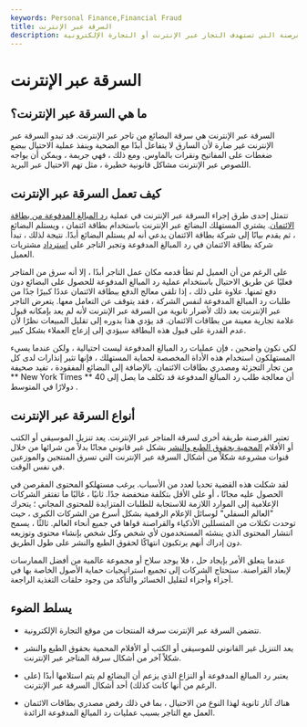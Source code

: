 ```yaml
---
keywords: Personal Finance,Financial Fraud
title: السرقة عبر الإنترنت
description: السرقة عبر الإنترنت هي نوع من السرقة التي تنطوي على عمليات رد المبالغ المدفوعة غير النزيهة والقرصنة التي تستهدف التجار عبر الإنترنت أو التجارة الإلكترونية.
---
```


# السرقة عبر الإنترنت
## ما هي السرقة عبر الإنترنت؟

السرقة عبر الإنترنت هي سرقة البضائع من تاجر عبر الإنترنت. قد تبدو السرقة عبر الإنترنت غير ضارة لأن السارق لا يتفاعل أبدًا مع الضحية وينفذ عملية الاحتيال ببضع ضغطات على المفاتيح ونقرات بالماوس. ومع ذلك ، فهي جريمة ، ويمكن أن يواجه اللصوص عبر الإنترنت مشاكل قانونية خطيرة ، مثل تهم الاحتيال عبر البريد.

## كيف تعمل السرقة عبر الإنترنت

تتمثل إحدى طرق إجراء السرقة عبر الإنترنت في عملية [رد المبالغ المدفوعة من بطاقة الائتمان](/chargeback). يشتري المستهلك البضائع عبر الإنترنت باستخدام بطاقة ائتمان ، ويستلم البضائع ، ثم يقدم بيانًا إلى شركة بطاقة الائتمان يدعي أنه لم يستلم البضائع أبدًا. نتيجة لذلك ، تبدأ شركة بطاقة الائتمان في رد المبالغ المدفوعة وتجبر التاجر على [استرداد](/refund) مشتريات العميل.

على الرغم من أن العميل لم تطأ قدمه مكان عمل التاجر أبدًا ، إلا أنه سرق من المتاجر فعليًا عن طريق الاحتيال باستخدام عملية رد المبالغ المدفوعة للحصول على البضائع دون دفع ثمنها. علاوة على ذلك ، إذا تلقى معالج الدفع ببطاقة الائتمان عددًا كبيرًا جدًا من طلبات رد المبالغ المدفوعة لنفس الشركة ، فقد يتوقف عن التعامل معها. يتعرض التاجر عبر الإنترنت بعد ذلك لأضرار ثانوية من السرقة عبر الإنترنت لأنه لم يعد بإمكانه قبول علامة تجارية معينة من بطاقات الائتمان. قد يؤدي هذا بدوره إلى تقليل المبيعات نظرًا لأن عدم القدرة على قبول هذه البطاقة سيؤدي إلى إزعاج العملاء بشكل كبير.

لكي نكون واضحين ، فإن عمليات رد المبالغ المدفوعة ليست احتيالية ، ولكن عندما يسيء المستهلكون استخدام هذه الأداة المخصصة لحماية المستهلك ، فإنها تثير إنذارات لدى كل من تجار التجزئة ومصدري بطاقات الائتمان. بالإضافة إلى البضائع المفقودة ، تفيد صحيفة ** New York Times ** أن معالجة طلب رد المبالغ المدفوعة قد تكلف ما يصل إلى 40 دولارًا في المتوسط .

## أنواع السرقة عبر الإنترنت

تعتبر القرصنة طريقة أخرى لسرقة المتاجر عبر الإنترنت. يعد تنزيل الموسيقى أو الكتب أو الأفلام [المحمية بحقوق الطبع والنشر](/copyright) بشكل غير قانوني مجانًا بدلاً من شرائها من خلال قنوات مشروعة شكلاً من أشكال السرقة عبر الإنترنت التي تسرق المنتجين والموزعين في نفس الوقت.

لقد شكلت هذه القضية تحديا لعدد من الأسباب. يرغب مستهلكو المحتوى المقرصن في الحصول عليه مجانًا ، أو على الأقل بتكلفة منخفضة جدًا. ثانيًا ، غالبًا ما تفتقر الشركات الإعلامية إلى الموارد اللازمة للاستجابة للطلبات المتزايدة للمحتوى المجاني ؛ يتحرك "العالم السفلي" لوسائل الإعلام الرقمية بشكل أسرع من الشركات الكبرى ، حيث توحدت تكتلات من المتسللين الأذكياء والقراصنة قواها في جميع أنحاء العالم. ثالثًا ، يسمح انتشار المحتوى الذي ينشئه المستخدمون لأي شخص وكل شخص بإنشاء محتوى وتوزيعه دون إدراك أنهم يرتكبون انتهاكًا لحقوق الطبع والنشر على طول الطريق.

عندما يتعلق الأمر بإيجاد حل ، فلا يوجد سلاح أو مجموعة عالمية من أفضل الممارسات لإبعاد القراصنة. ستحتاج الشركات إلى تجميع استراتيجيات حماية الأصول الخاصة بها في أجزاء وأجزاء لتقليل الخسائر والتأكد من وجود حلقات التغذية الراجعة.

## يسلط الضوء

- تتضمن السرقة عبر الإنترنت سرقة المنتجات من موقع التجارة الإلكترونية.

- يعد التنزيل غير القانوني للموسيقى أو الكتب أو الأفلام المحمية بحقوق الطبع والنشر شكلاً آخر من أشكال سرقة المتاجر عبر الإنترنت.

- يعتبر رد المبالغ المدفوعة أو النزاع الذي يزعم أن البضائع لم يتم استلامها أبدًا (على الرغم من أنها كانت كذلك) أحد أشكال السرقة عبر الإنترنت.

- هناك آثار ثانوية لهذا النوع من الاحتيال ، بما في ذلك رفض مصدري بطاقات الائتمان العمل مع التاجر بسبب عمليات رد المبالغ المدفوعة الزائدة.

